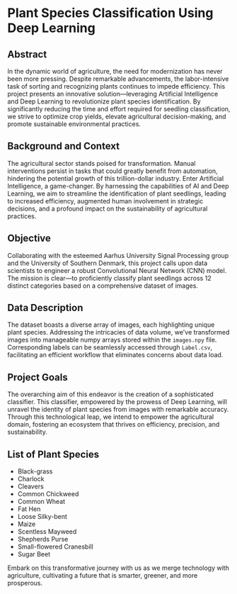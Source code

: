 # Plant Species Classification Using Deep Learning

## Abstract

In the dynamic world of agriculture, the need for modernization has never been more pressing. Despite remarkable advancements, the labor-intensive task of sorting and recognizing plants continues to impede efficiency. This project presents an innovative solution—leveraging Artificial Intelligence and Deep Learning to revolutionize plant species identification. By significantly reducing the time and effort required for seedling classification, we strive to optimize crop yields, elevate agricultural decision-making, and promote sustainable environmental practices.

## Background and Context

The agricultural sector stands poised for transformation. Manual interventions persist in tasks that could greatly benefit from automation, hindering the potential growth of this trillion-dollar industry. Enter Artificial Intelligence, a game-changer. By harnessing the capabilities of AI and Deep Learning, we aim to streamline the identification of plant seedlings, leading to increased efficiency, augmented human involvement in strategic decisions, and a profound impact on the sustainability of agricultural practices.

## Objective

Collaborating with the esteemed Aarhus University Signal Processing group and the University of Southern Denmark, this project calls upon data scientists to engineer a robust Convolutional Neural Network (CNN) model. The mission is clear—to proficiently classify plant seedlings across 12 distinct categories based on a comprehensive dataset of images.

## Data Description

The dataset boasts a diverse array of images, each highlighting unique plant species. Addressing the intricacies of data volume, we've transformed images into manageable numpy arrays stored within the `images.npy` file. Corresponding labels can be seamlessly accessed through `Label.csv`, facilitating an efficient workflow that eliminates concerns about data load.

## Project Goals

The overarching aim of this endeavor is the creation of a sophisticated classifier. This classifier, empowered by the prowess of Deep Learning, will unravel the identity of plant species from images with remarkable accuracy. Through this technological leap, we intend to empower the agricultural domain, fostering an ecosystem that thrives on efficiency, precision, and sustainability.

## List of Plant Species

- Black-grass
- Charlock
- Cleavers
- Common Chickweed
- Common Wheat
- Fat Hen
- Loose Silky-bent
- Maize
- Scentless Mayweed
- Shepherds Purse
- Small-flowered Cranesbill
- Sugar Beet

Embark on this transformative journey with us as we merge technology with agriculture, cultivating a future that is smarter, greener, and more prosperous.
